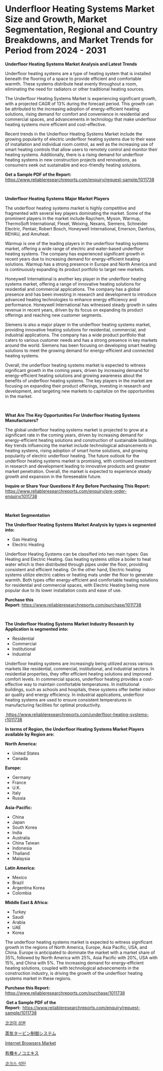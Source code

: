 <p><h1>Underfloor Heating Systems Market Size and Growth, Market Segmentation, Regional and Country Breakdowns, and Market Trends for Period from 2024 -  2031</h1></p><p><strong>Underfloor Heating Systems Market Analysis and Latest Trends</strong></p>
<p><p>Underfloor heating systems are a type of heating system that is installed beneath the flooring of a space to provide efficient and comfortable warmth. These systems distribute heat evenly throughout a room, eliminating the need for radiators or other traditional heating sources.</p><p>The Underfloor Heating Systems Market is experiencing significant growth, with a projected CAGR of 13% during the forecast period. This growth can be attributed to the increasing adoption of energy-efficient heating solutions, rising demand for comfort and convenience in residential and commercial spaces, and advancements in technology that make underfloor heating systems more efficient and cost-effective.</p><p>Recent trends in the Underfloor Heating Systems Market include the growing popularity of electric underfloor heating systems due to their ease of installation and individual room control, as well as the increasing use of smart heating controls that allow users to remotely control and monitor their heating systems. Additionally, there is a rising demand for underfloor heating systems in new construction projects and renovations, as consumers seek out sustainable and eco-friendly heating solutions.</p></p>
<p><strong>Get a Sample PDF of the Report:&nbsp;</strong> <a href="https://www.reliableresearchreports.com/enquiry/request-sample/1011738">https://www.reliableresearchreports.com/enquiry/request-sample/1011738</a></p>
<p>&nbsp;</p>
<p><strong>Underfloor Heating Systems Major Market Players</strong></p>
<p><p>The underfloor heating systems market is highly competitive and fragmented with several key players dominating the market. Some of the prominent players in the market include Raychem, Myson, Warmup, ThermoSoft International, Flexel, Weixing, Nexans, Siemens, Schneider Electric, Pentair, Robert Bosch, Honeywell International, Emerson, Danfoss, REHAU, and Amuheat.</p><p>Warmup is one of the leading players in the underfloor heating systems market, offering a wide range of electric and water-based underfloor heating systems. The company has experienced significant growth in recent years due to increasing demand for energy-efficient heating solutions. Warmup has a strong presence in Europe and North America and is continuously expanding its product portfolio to target new markets.</p><p>Honeywell International is another key player in the underfloor heating systems market, offering a range of innovative heating solutions for residential and commercial applications. The company has a global presence and has been investing in research and development to introduce advanced heating technologies to enhance energy efficiency and performance. Honeywell International has witnessed steady growth in sales revenue in recent years, driven by its focus on expanding its product offerings and reaching new customer segments.</p><p>Siemens is also a major player in the underfloor heating systems market, providing innovative heating solutions for residential, commercial, and industrial applications. The company has a wide product portfolio that caters to various customer needs and has a strong presence in key markets around the world. Siemens has been focusing on developing smart heating solutions to meet the growing demand for energy-efficient and connected heating systems.</p><p>Overall, the underfloor heating systems market is expected to witness significant growth in the coming years, driven by increasing demand for energy-efficient heating solutions and growing awareness about the benefits of underfloor heating systems. The key players in the market are focusing on expanding their product offerings, investing in research and development, and targeting new markets to capitalize on the opportunities in the market.</p></p>
<p>&nbsp;</p>
<p><strong>What Are The Key Opportunities For Underfloor Heating Systems Manufacturers?</strong></p>
<p><p>The global underfloor heating systems market is projected to grow at a significant rate in the coming years, driven by increasing demand for energy-efficient heating solutions and construction of sustainable buildings. Key trends influencing the market include technological advancements in heating systems, rising adoption of smart home solutions, and growing popularity of electric underfloor heating. The future outlook for the underfloor heating systems market is promising, with continued investment in research and development leading to innovative products and greater market penetration. Overall, the market is expected to experience steady growth and expansion in the foreseeable future.</p></p>
<p><strong>Inquire or Share Your Questions If Any Before Purchasing This Report:</strong> <a href="https://www.reliableresearchreports.com/enquiry/pre-order-enquiry/1011738">https://www.reliableresearchreports.com/enquiry/pre-order-enquiry/1011738</a></p>
<p>&nbsp;</p>
<p><strong>Market Segmentation</strong></p>
<p><strong>The Underfloor Heating Systems Market Analysis by types is segmented into:</strong></p>
<p><ul><li>Gas Heating</li><li>Electric Heating</li></ul></p>
<p><p>Underfloor Heating Systems can be classified into two main types: Gas Heating and Electric Heating. Gas heating systems utilize a boiler to heat water which is then distributed through pipes under the floor, providing consistent and efficient heating. On the other hand, Electric heating systems utilize electric cables or heating mats under the floor to generate warmth. Both types offer energy-efficient and comfortable heating solutions for residential and commercial spaces, with Electric Heating being more popular due to its lower installation costs and ease of use.</p></p>
<p><strong>Purchase this Report:&nbsp;</strong><a href="https://www.reliableresearchreports.com/purchase/1011738">https://www.reliableresearchreports.com/purchase/1011738</a></p>
<p>&nbsp;</p>
<p><strong>The Underfloor Heating Systems Market Industry Research by Application is segmented into:</strong></p>
<p><ul><li>Residential</li><li>Commercial</li><li>Institutional</li><li>Industrial</li></ul></p>
<p><p>Underfloor heating systems are increasingly being utilized across various markets like residential, commercial, institutional, and industrial sectors. In residential properties, they offer efficient heating solutions and improved comfort levels. In commercial spaces, underfloor heating provides a cost-effective way to maintain comfortable temperatures. In institutional buildings, such as schools and hospitals, these systems offer better indoor air quality and energy efficiency. In industrial applications, underfloor heating systems are used to ensure consistent temperatures in manufacturing facilities for optimal productivity.</p></p>
<p><a href="https://www.reliableresearchreports.com/underfloor-heating-systems-r1011738">&nbsp;https://www.reliableresearchreports.com/underfloor-heating-systems-r1011738</a></p>
<p><strong>In terms of Region, the Underfloor Heating Systems Market Players available by Region are:</strong></p>
<p>
    <p> <strong> North America: </strong>
        <ul>
            <li>United States</li>
            <li>Canada</li>
        </ul>
        </p> 
    <p> <strong> Europe: </strong>
        <ul>
            <li>Germany</li>
            <li>France</li>
            <li>U.K.</li>
            <li>Italy</li>
            <li>Russia</li>
        </ul>
        </p> 
    <p> <strong> Asia-Pacific: </strong>
        <ul>
            <li>China</li>
            <li>Japan</li>
            <li>South Korea</li>
            <li>India</li>
            <li>Australia</li>
            <li>China Taiwan</li>
            <li>Indonesia</li>
            <li>Thailand</li>
            <li>Malaysia</li>
        </ul>
        </p> 
    <p> <strong> Latin America: </strong>
        <ul>
            <li>Mexico</li>
            <li>Brazil</li>
            <li>Argentina Korea</li>
            <li>Colombia</li>
        </ul>
        </p> 
    <p> <strong> Middle East & Africa: </strong>
        <ul>
            <li>Turkey</li>
            <li>Saudi</li>
            <li>Arabia</li>
            <li>UAE</li>
            <li>Korea</li>
        </ul>
    </p>
    </p>
<p><p>The underfloor heating systems market is expected to witness significant growth in the regions of North America, Europe, Asia Pacific, USA, and China. Europe is anticipated to dominate the market with a market share of 35%, followed by North America with 25%, Asia Pacific with 20%, USA with 15%, and China with 5%. The increasing demand for energy-efficient heating solutions, coupled with technological advancements in the construction industry, is driving the growth of the underfloor heating systems market in these regions.</p></p>
<p><strong>Purchase this Report: </strong><a href="https://www.reliableresearchreports.com/purchase/1011738">https://www.reliableresearchreports.com/purchase/1011738</a></p>
<p>&nbsp;<strong>Get a Sample PDF of the Report:&nbsp;&nbsp;</strong><a href="https://www.reliableresearchreports.com/enquiry/request-sample/1011738">https://www.reliableresearchreports.com/enquiry/request-sample/1011738</a></p>
<p><strong></strong></p>
<p><p><a href="https://github.com/fredrickeglers/Market-Research-Report-List-2/blob/main/634048152892.md">코코아 성분</a></p><p><a href="https://github.com/JacksonWiza1924/Market-Research-Report-List-1/blob/main/808623055118.md">蒸気タービン制御システム</a></p><p><a href="https://www.linkedin.com/pulse/internet-browsersnbspmarket-focuses-market-share-size-projected-dadue">Internet Browsers Market</a></p><p><a href="https://github.com/hwbcz413288296/Market-Research-Report-List-2/blob/main/191546855117.md">有機キノコエキス</a></p><p><a href="https://github.com/RichardLueilwitz787/Market-Research-Report-List-1/blob/main/751443152893.md">코크스 석탄</a></p></p>